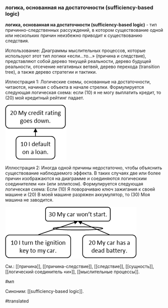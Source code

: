 ### логика, основанная на достаточности (sufficiency-based logic)

**логика, основанная на достаточности (sufficiency-based logic)** - тип причинно-следственных рассуждений, в котором существование одной или нескольких причин неизбежно приводит к существованию следствия.

Использование: Диаграммы мыслительных процессов, которые используют этот тип логики «если...то...» (причина и следствие), представляют собой дерево текущей реальности, дерево будущей реальности, отсечение негативных ветвей, дерево перехода (transition tree), а также дерево стратегии и тактики.

Иллюстрация 1: Логические схемы, основанные на достаточности, читаются, начиная с объекта в начале стрелки. Формулируется следующая логическая схема: если (10) я не могу выплатить кредит, то (20) мой кредитный рейтинг падает.

![](images/image81.png)

Иллюстрация 2: Иногда одной причины недостаточно, чтобы объяснить существование наблюдаемого эффекта. В таких случаях две или более причин изображаются на диаграмме и соединяются логическим соединителем «и» (или эллипсом). Формулируется следующая логическая схема: Если (10) Я поворачиваю ключ зажигания к своей машине и (20) В моей машине разряжен аккумулятор, то (30) Моя машина не заводится.

![](images/image24.png)

См.: [[причина]], [[причина-следствие]], [[следствие]], [[сущность]], [[логический соединитель «и»]], [[мыслительные процессы]].

#мп

Синоним: [[sufficiency-based logic]].

#translated
